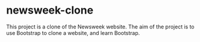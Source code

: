 # newsweek-clone
This project is a clone of the Newsweek website. The aim of the project is to use Bootstrap to clone a website, and learn Bootstrap.
